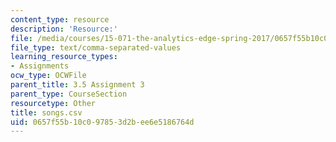 ```yaml
---
content_type: resource
description: 'Resource:'
file: /media/courses/15-071-the-analytics-edge-spring-2017/0657f55b10c097853d2bee6e5186764d_songs.csv
file_type: text/comma-separated-values
learning_resource_types:
- Assignments
ocw_type: OCWFile
parent_title: 3.5 Assignment 3
parent_type: CourseSection
resourcetype: Other
title: songs.csv
uid: 0657f55b-10c0-9785-3d2b-ee6e5186764d
---
```


